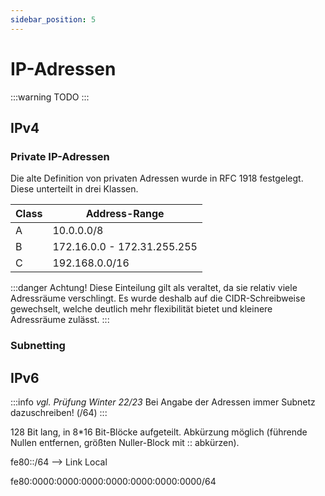 ```yaml
---
sidebar_position: 5
---
```


# IP-Adressen

:::warning
TODO
:::

## IPv4

### Private IP-Adressen

Die alte Definition von privaten Adressen wurde in RFC 1918 festgelegt. Diese unterteilt in drei Klassen.

| Class | Address-Range               |
| ----- | --------------------------- |
| A     | 10.0.0.0/8                  |
| B     | 172.16.0.0 - 172.31.255.255 |
| C     | 192.168.0.0/16              |

:::danger Achtung!
Diese Einteilung gilt als veraltet, da sie relativ viele Adressräume verschlingt. Es wurde deshalb auf die CIDR-Schreibweise gewechselt, welche deutlich mehr flexibilität bietet und kleinere Adressräume zulässt.
:::

### Subnetting

## IPv6

:::info _vgl. Prüfung Winter 22/23_
Bei Angabe der Adressen immer Subnetz dazuschreiben! (/64)
:::

128 Bit lang, in 8\*16 Bit-Blöcke aufgeteilt. Abkürzung möglich (führende Nullen entfernen, größten Nuller-Block mit :: abkürzen).

fe80::/64 --> Link Local

fe80:0000:0000:0000:0000:0000:0000:0000/64
